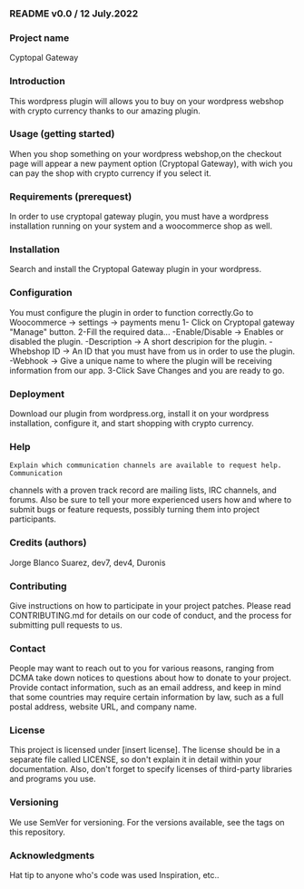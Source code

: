 ### README v0.0 / 12 July.2022

### Project name
Cyptopal Gateway

### Introduction
This wordpress plugin will allows you to buy on your wordpress webshop with crypto currency thanks to our amazing plugin.

### Usage (getting started)
When you shop something on your wordpress webshop,on the checkout page will appear a new payment option (Cryptopal Gateway), with wich you can pay the shop with crypto currency if you select it.

### Requirements (prerequest)
In order to use cryptopal gateway plugin, you must have a wordpress installation running on your system and a woocommerce shop as well.

### Installation
Search and install the Cryptopal Gateway plugin in your wordpress.

### Configuration
You must configure the plugin in order to function correctly.Go to Woocommerce -> settings -> payments menu
1- Click on Cryptopal gateway "Manage" button.
2-Fill the required data...
  -Enable/Disable -> Enables or disabled the plugin.
  -Description -> A short descripion for the plugin.
  -Whebshop ID -> An ID that you must have from us in order to use the plugin.
  -Webhook -> Give a unique name to where the plugin will be receiving information from our app.
3-Click Save Changes and you are ready to go.
 
### Deployment
Download our plugin from wordpress.org, install it on your wordpress installation, configure it, and start shopping with crypto currency.

### Help
	Explain which communication channels are available to request help. Communication
channels with a proven track record are mailing lists, IRC channels, and forums. Also be sure to tell your more experienced users how and where to submit bugs or feature requests, possibly turning them into project participants.

### Credits (authors)
Jorge Blanco Suarez, dev7, dev4, Duronis


### Contributing
Give instructions on how to participate in your project patches.
Please read CONTRIBUTING.md for details on our code of conduct, and the process for submitting pull requests to us.

### Contact
People may want to reach out to you for various reasons, ranging from DCMA take down notices to questions about how to donate to your project. Provide contact information, such as an email address, and keep in mind that some countries may require certain information by law, such as a full postal address, website URL, and company name.

### License
This project is licensed under [insert license]. The license should be in a separate file called LICENSE, so don't explain it in detail within your documentation. Also, don't forget to specify licenses of third-party libraries and programs you use.

### Versioning
We use SemVer for versioning. For the versions available, see the tags on this repository.

### Acknowledgments
Hat tip to anyone who's code was used
Inspiration, etc..
